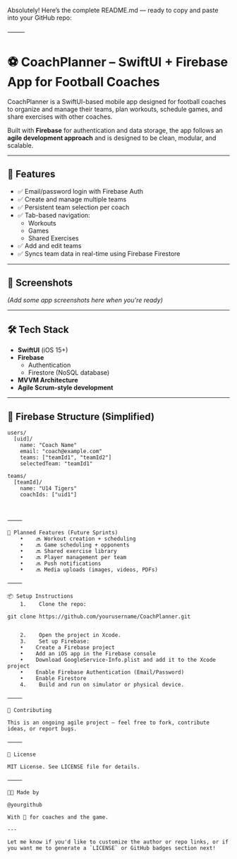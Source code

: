 Absolutely! Here’s the complete README.md — ready to copy and paste into your GitHub repo:

⸻



# ⚽️ CoachPlanner – SwiftUI + Firebase App for Football Coaches

CoachPlanner is a SwiftUI-based mobile app designed for football coaches to organize and manage their teams, plan workouts, schedule games, and share exercises with other coaches.

Built with **Firebase** for authentication and data storage, the app follows an **agile development approach** and is designed to be clean, modular, and scalable.

---

## 🚀 Features

- ✅ Email/password login with Firebase Auth
- ✅ Create and manage multiple teams
- ✅ Persistent team selection per coach
- ✅ Tab-based navigation:
  - Workouts
  - Games
  - Shared Exercises
- ✅ Add and edit teams
- ✅ Syncs team data in real-time using Firebase Firestore

---

## 📸 Screenshots

_(Add some app screenshots here when you're ready)_

---

## 🛠 Tech Stack

- **SwiftUI** (iOS 15+)
- **Firebase**
  - Authentication
  - Firestore (NoSQL database)
- **MVVM Architecture**
- **Agile Scrum-style development**

---

## 📁 Firebase Structure (Simplified)

```plaintext
users/
  [uid]/
    name: "Coach Name"
    email: "coach@example.com"
    teams: ["teamId1", "teamId2"]
    selectedTeam: "teamId1"

teams/
  [teamId]/
    name: "U14 Tigers"
    coachIds: ["uid1"]



⸻

🧩 Planned Features (Future Sprints)
    •    🔜 Workout creation + scheduling
    •    🔜 Game scheduling + opponents
    •    🔜 Shared exercise library
    •    🔜 Player management per team
    •    🔜 Push notifications
    •    🔜 Media uploads (images, videos, PDFs)

⸻

📦 Setup Instructions
    1.    Clone the repo:

git clone https://github.com/yourusername/CoachPlanner.git


    2.    Open the project in Xcode.
    3.    Set up Firebase:
    •    Create a Firebase project
    •    Add an iOS app in the Firebase console
    •    Download GoogleService-Info.plist and add it to the Xcode project
    •    Enable Firebase Authentication (Email/Password)
    •    Enable Firestore
    4.    Build and run on simulator or physical device.

⸻

🤝 Contributing

This is an ongoing agile project — feel free to fork, contribute ideas, or report bugs.

⸻

📄 License

MIT License. See LICENSE file for details.

⸻

👨‍💻 Made by

@yourgithub

With 💙 for coaches and the game.

---

Let me know if you'd like to customize the author or repo links, or if you want me to generate a `LICENSE` or GitHub badges section next!

